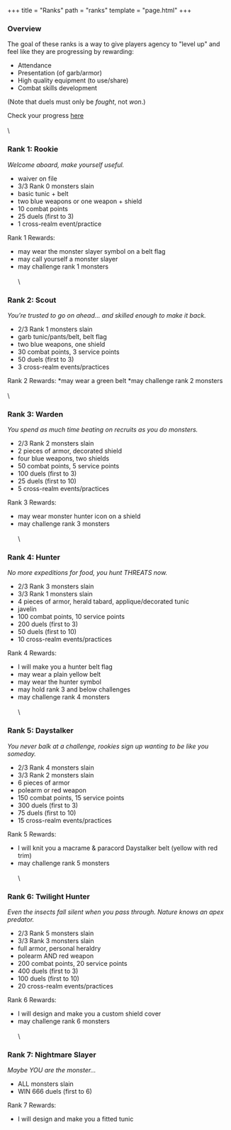 +++
title = "Ranks"
path = "ranks"
template = "page.html"
+++

### Overview
The goal of these ranks is a way to give players agency to "level up" and feel like they are progressing by rewarding:

* Attendance
* Presentation (of garb/armor)
* High quality equipment (to use/share)
* Combat skills development

(Note that duels must only be _fought_, not _won_.)

Check your progress [here](https://docs.google.com/spreadsheets/d/1cej9XUM2AD0INM7NuOD7rZw5dLI9HPzNh4-FJeW3tFI/edit?usp=drive_link)
\
\
\

### **Rank 1: Rookie**
_Welcome aboard, make yourself useful._
* waiver on file
* 3/3 Rank 0 monsters slain
* basic tunic + belt
* two blue weapons or one weapon + shield
* 10 combat points
* 25 duels (first to 3)
* 1 cross-realm event/practice

Rank 1 Rewards:
* may wear the monster slayer symbol on a belt flag
* may call yourself a monster slayer
* may challenge rank 1 monsters
\
\
\

### **Rank 2: Scout**
_You’re trusted to go on ahead… and skilled enough to make it back._
* 2/3 Rank 1 monsters slain
* garb tunic/pants/belt, belt flag
* two blue weapons, one shield
* 30 combat points, 3 service points
* 50 duels (first to 3)
* 3 cross-realm events/practices

Rank 2 Rewards:
*may wear a green belt
*may challenge rank 2 monsters
\
\
\

### **Rank 3: Warden**
_You spend as much time beating on recruits as you do monsters._
* 2/3 Rank 2 monsters slain
* 2 pieces of armor, decorated shield
* four blue weapons, two shields
* 50 combat points, 5 service points
* 100 duels (first to 3)
* 25 duels (first to 10)
* 5 cross-realm events/practices

Rank 3 Rewards:
* may wear monster hunter icon on a shield
* may challenge rank 3 monsters
\
\
\

### **Rank 4: Hunter**
_No more expeditions for food, you hunt THREATS now._
* 2/3 Rank 3 monsters slain
* 3/3 Rank 1 monsters slain
* 4 pieces of armor, herald tabard, applique/decorated tunic
* javelin
* 100 combat points, 10 service points
* 200 duels (first to 3)
* 50 duels (first to 10)
* 10 cross-realm events/practices

Rank 4 Rewards:
* I will make you a hunter belt flag
* may wear a plain yellow belt
* may wear the hunter symbol
* may hold rank 3 and below challenges
* may challenge rank 4 monsters
\
\
\

### **Rank 5: Daystalker**
_You never balk at a challenge, rookies sign up wanting to be like you someday._
* 2/3 Rank 4 monsters slain
* 3/3 Rank 2 monsters slain
* 6 pieces of armor
* polearm or red weapon
* 150 combat points, 15 service points
* 300 duels (first to 3)
* 75 duels (first to 10)
* 15 cross-realm events/practices

Rank 5 Rewards:
* I will knit you a macrame & paracord Daystalker belt (yellow with red trim)
* may challenge rank 5 monsters
\
\
\

### **Rank 6: Twilight Hunter**
_Even the insects fall silent when you pass through. Nature knows an apex predator._
* 2/3 Rank 5 monsters slain
* 3/3 Rank 3 monsters slain
* full armor, personal heraldry
* polearm AND red weapon
* 200 combat points, 20 service points
* 400 duels (first to 3)
* 100 duels (first to 10)
* 20 cross-realm events/practices

Rank 6 Rewards:
* I will design and make you a custom shield cover
* may challenge rank 6 monsters
\
\
\

### **Rank 7: Nightmare Slayer**
_Maybe YOU are the monster…_
* ALL monsters slain
* WIN 666 duels (first to 6)

Rank 7 Rewards:
* I will design and make you a fitted tunic
